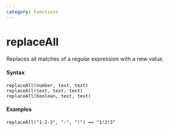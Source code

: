 ```yaml
---
category: Functions
---
```


# replaceAll
Replaces all matches of a regular expression with a new value.

#### Syntax
```
replaceAll(number, text, text)
replaceAll(text, text, text)
replaceAll(boolean, text, text)
```

#### Examples
```
replaceAll("1-2-3", "-", "!") == "1!2!3"
```
